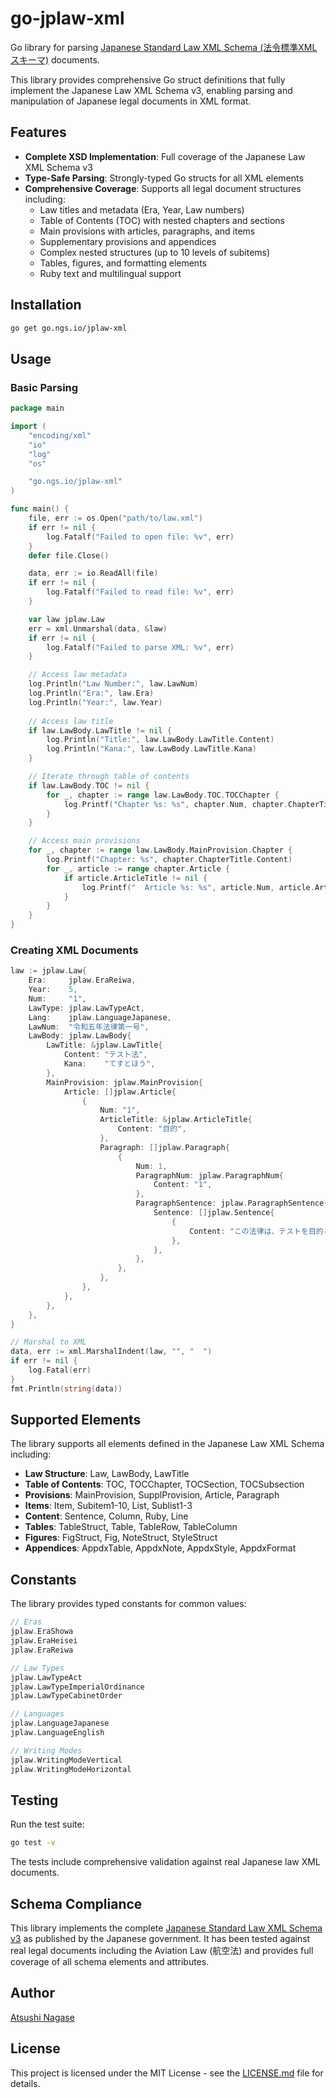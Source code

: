 # go-jplaw-xml

Go library for parsing [Japanese Standard Law XML Schema (法令標準XMLスキーマ)][xmldoc] documents.

This library provides comprehensive Go struct definitions that fully implement the Japanese Law XML Schema v3, enabling parsing and manipulation of Japanese legal documents in XML format.

## Features

- **Complete XSD Implementation**: Full coverage of the Japanese Law XML Schema v3
- **Type-Safe Parsing**: Strongly-typed Go structs for all XML elements
- **Comprehensive Coverage**: Supports all legal document structures including:
  - Law titles and metadata (Era, Year, Law numbers)
  - Table of Contents (TOC) with nested chapters and sections  
  - Main provisions with articles, paragraphs, and items
  - Supplementary provisions and appendices
  - Complex nested structures (up to 10 levels of subitems)
  - Tables, figures, and formatting elements
  - Ruby text and multilingual support

## Installation

```sh
go get go.ngs.io/jplaw-xml
```

## Usage

### Basic Parsing

```go
package main

import (
	"encoding/xml"
	"io"
	"log"
	"os"

	"go.ngs.io/jplaw-xml"
)

func main() {
	file, err := os.Open("path/to/law.xml")
	if err != nil {
		log.Fatalf("Failed to open file: %v", err)
	}
	defer file.Close()

	data, err := io.ReadAll(file)
	if err != nil {
		log.Fatalf("Failed to read file: %v", err)
	}

	var law jplaw.Law
	err = xml.Unmarshal(data, &law)
	if err != nil {
		log.Fatalf("Failed to parse XML: %v", err)
	}

	// Access law metadata
	log.Println("Law Number:", law.LawNum)
	log.Println("Era:", law.Era)
	log.Println("Year:", law.Year)
	
	// Access law title
	if law.LawBody.LawTitle != nil {
		log.Println("Title:", law.LawBody.LawTitle.Content)
		log.Println("Kana:", law.LawBody.LawTitle.Kana)
	}

	// Iterate through table of contents
	if law.LawBody.TOC != nil {
		for _, chapter := range law.LawBody.TOC.TOCChapter {
			log.Printf("Chapter %s: %s", chapter.Num, chapter.ChapterTitle.Content)
		}
	}

	// Access main provisions
	for _, chapter := range law.LawBody.MainProvision.Chapter {
		log.Printf("Chapter: %s", chapter.ChapterTitle.Content)
		for _, article := range chapter.Article {
			if article.ArticleTitle != nil {
				log.Printf("  Article %s: %s", article.Num, article.ArticleTitle.Content)
			}
		}
	}
}
```

### Creating XML Documents

```go
law := jplaw.Law{
	Era:     jplaw.EraReiwa,
	Year:    5,
	Num:     "1",
	LawType: jplaw.LawTypeAct,
	Lang:    jplaw.LanguageJapanese,
	LawNum:  "令和五年法律第一号",
	LawBody: jplaw.LawBody{
		LawTitle: &jplaw.LawTitle{
			Content: "テスト法",
			Kana:    "てすとほう",
		},
		MainProvision: jplaw.MainProvision{
			Article: []jplaw.Article{
				{
					Num: "1",
					ArticleTitle: &jplaw.ArticleTitle{
						Content: "目的",
					},
					Paragraph: []jplaw.Paragraph{
						{
							Num: 1,
							ParagraphNum: jplaw.ParagraphNum{
								Content: "1",
							},
							ParagraphSentence: jplaw.ParagraphSentence{
								Sentence: []jplaw.Sentence{
									{
										Content: "この法律は、テストを目的とする。",
									},
								},
							},
						},
					},
				},
			},
		},
	},
}

// Marshal to XML
data, err := xml.MarshalIndent(law, "", "  ")
if err != nil {
	log.Fatal(err)
}
fmt.Println(string(data))
```

## Supported Elements

The library supports all elements defined in the Japanese Law XML Schema including:

- **Law Structure**: Law, LawBody, LawTitle
- **Table of Contents**: TOC, TOCChapter, TOCSection, TOCSubsection
- **Provisions**: MainProvision, SupplProvision, Article, Paragraph
- **Items**: Item, Subitem1-10, List, Sublist1-3
- **Content**: Sentence, Column, Ruby, Line
- **Tables**: TableStruct, Table, TableRow, TableColumn
- **Figures**: FigStruct, Fig, NoteStruct, StyleStruct
- **Appendices**: AppdxTable, AppdxNote, AppdxStyle, AppdxFormat

## Constants

The library provides typed constants for common values:

```go
// Eras
jplaw.EraShowa
jplaw.EraHeisei  
jplaw.EraReiwa

// Law Types
jplaw.LawTypeAct
jplaw.LawTypeImperialOrdinance
jplaw.LawTypeCabinetOrder

// Languages
jplaw.LanguageJapanese
jplaw.LanguageEnglish

// Writing Modes
jplaw.WritingModeVertical
jplaw.WritingModeHorizontal
```

## Testing

Run the test suite:

```sh
go test -v
```

The tests include comprehensive validation against real Japanese law XML documents.

## Schema Compliance

This library implements the complete [Japanese Standard Law XML Schema v3][xmldoc] as published by the Japanese government. It has been tested against real legal documents including the Aviation Law (航空法) and provides full coverage of all schema elements and attributes.

## Author

[Atsushi Nagase]

## License

This project is licensed under the MIT License - see the [LICENSE.md](LICENSE.md) file for details.

[Atsushi Nagase]: https://ngs.io/
[xmldoc]: https://laws.e-gov.go.jp/docs/law-data-basic/419a603-xml-schema-for-japanese-law/

